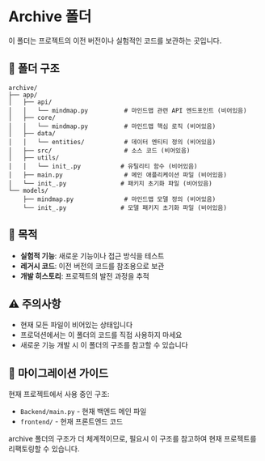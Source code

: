 # Archive 폴더

이 폴더는 프로젝트의 이전 버전이나 실험적인 코드를 보관하는 곳입니다.

## 📁 폴더 구조

```
archive/
├── app/
│   ├── api/
│   │   └── mindmap.py          # 마인드맵 관련 API 엔드포인트 (비어있음)
│   ├── core/
│   │   └── mindmap.py          # 마인드맵 핵심 로직 (비어있음)
│   ├── data/
│   │   └── entities/           # 데이터 엔티티 정의 (비어있음)
│   ├── src/                    # 소스 코드 (비어있음)
│   ├── utils/
│   │   └── init_.py           # 유틸리티 함수 (비어있음)
│   ├── main.py                 # 메인 애플리케이션 파일 (비어있음)
│   └── init_.py               # 패키지 초기화 파일 (비어있음)
└── models/
    ├── mindmap.py              # 마인드맵 모델 정의 (비어있음)
    └── init_.py               # 모델 패키지 초기화 파일 (비어있음)
```

## 🎯 목적

- **실험적 기능**: 새로운 기능이나 접근 방식을 테스트
- **레거시 코드**: 이전 버전의 코드를 참조용으로 보관
- **개발 히스토리**: 프로젝트의 발전 과정을 추적

## ⚠️ 주의사항

- 현재 모든 파일이 비어있는 상태입니다
- 프로덕션에서는 이 폴더의 코드를 직접 사용하지 마세요
- 새로운 기능 개발 시 이 폴더의 구조를 참고할 수 있습니다

## 🔄 마이그레이션 가이드

현재 프로젝트에서 사용 중인 구조:
- `Backend/main.py` - 현재 백엔드 메인 파일
- `frontend/` - 현재 프론트엔드 코드

archive 폴더의 구조가 더 체계적이므로, 필요시 이 구조를 참고하여 현재 프로젝트를 리팩토링할 수 있습니다. 